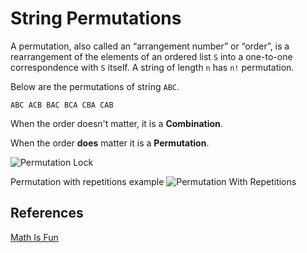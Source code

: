# String Permutations

A permutation, also called an “arrangement number” or “order”, is a rearrangement of 
the elements of an ordered list `S` into a one-to-one correspondence with `S` itself. 
A string of length `n` has `n!` permutation.

Below are the permutations of string `ABC`.

`ABC ACB BAC BCA CBA CAB`

When the order doesn't matter, it is a **Combination**.

When the order **does** matter it is a **Permutation**.

![Permutation Lock](https://www.mathsisfun.com/combinatorics/images/combination-lock.jpg)

Permutation with repetitions example
![Permutation With Repetitions](https://upload.wikimedia.org/wikipedia/commons/6/69/Permutations-With-Repetition.gif)

## References

[Math Is Fun](https://www.mathsisfun.com/combinatorics/combinations-permutations.html)
